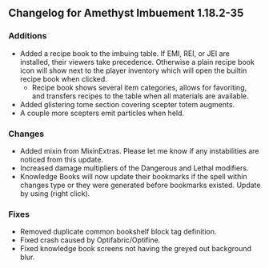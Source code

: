 ## Changelog for Amethyst Imbuement 1.18.2-35

### Additions
* Added a recipe book to the imbuing table. If EMI, REI, or JEI are installed, their viewers take precedence. Otherwise a plain recipe book icon will show next to the player inventory which will open the builtin recipe book when clicked.
    * Recipe book shows several item categories, allows for favoriting, and transfers recipes to the table when all materials are available.
* Added glistering tome section covering scepter totem augments.
* A couple more scepters emit particles when held.

### Changes
* Added mixin from MixinExtras. Please let me know if any instabilities are noticed from this update.
* Increased damage multipliers of the Dangerous and Lethal modifiers.
* Knowledge Books will now update their bookmarks if the spell within changes type or they were generated before bookmarks existed. Update by using (right click).

### Fixes
* Removed duplicate common bookshelf block tag definition.
* Fixed crash caused by Optifabric/Optifine.
* Fixed knowledge book screens not having the greyed out background blur.
